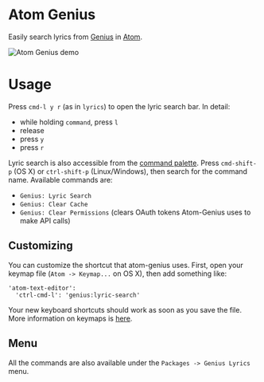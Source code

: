 # Atom Genius

Easily search lyrics from [Genius](http://genius.com/) in [Atom](http://atom.io).

![Atom Genius demo](https://cloud.githubusercontent.com/assets/5033974/15982032/636fa3c6-2f4c-11e6-95a2-3c2b8f74fd1a.gif)

# Usage

Press `cmd-l y r` (as in `lyrics`) to open the lyric search bar. In detail:

- while holding `command`, press `l`
- release
- press `y`
- press `r`

Lyric search is also accessible from the [command palette](https://atom.io/packages/command-palette).
Press `cmd-shift-p` (OS X) or `ctrl-shift-p` (Linux/Windows), then search for
the command name. Available commands are:

- `Genius: Lyric Search`
- `Genius: Clear Cache`
- `Genius: Clear Permissions` (clears OAuth tokens Atom-Genius uses to make API calls)

## Customizing

You can customize the shortcut that atom-genius uses. First,
open your keymap file (`Atom -> Keymap...` on OS X), then add
something like:

```
'atom-text-editor':
  'ctrl-cmd-l': 'genius:lyric-search'
```

Your new keyboard shortcuts should work as soon as you save the file.
More information on keymaps is [here](http://flight-manual.atom.io/using-atom/sections/basic-customization/).

## Menu

All the commands are also available under the `Packages -> Genius Lyrics` menu.
